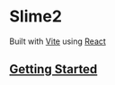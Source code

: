 # Slime2

Built with [Vite](https://vitejs.dev/) using [React](https://react.dev/)

## [Getting Started](https://forums.slime2.stream/resources/getting-started-with-slime2.3/)
